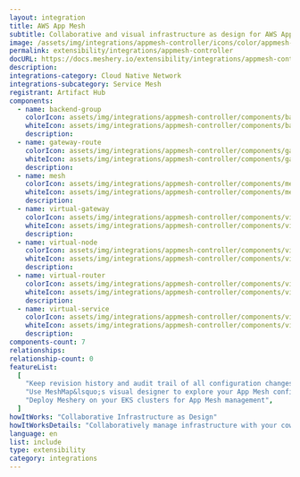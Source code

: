 ```yaml
---
layout: integration
title: AWS App Mesh
subtitle: Collaborative and visual infrastructure as design for AWS App Mesh
image: /assets/img/integrations/appmesh-controller/icons/color/appmesh-controller-color.svg
permalink: extensibility/integrations/appmesh-controller
docURL: https://docs.meshery.io/extensibility/integrations/appmesh-controller
description:
integrations-category: Cloud Native Network
integrations-subcategory: Service Mesh
registrant: Artifact Hub
components:
  - name: backend-group
    colorIcon: assets/img/integrations/appmesh-controller/components/backend-group/icons/color/backend-group-color.svg
    whiteIcon: assets/img/integrations/appmesh-controller/components/backend-group/icons/white/backend-group-white.svg
    description:
  - name: gateway-route
    colorIcon: assets/img/integrations/appmesh-controller/components/gateway-route/icons/color/gateway-route-color.svg
    whiteIcon: assets/img/integrations/appmesh-controller/components/gateway-route/icons/white/gateway-route-white.svg
    description:
  - name: mesh
    colorIcon: assets/img/integrations/appmesh-controller/components/mesh/icons/color/mesh-color.svg
    whiteIcon: assets/img/integrations/appmesh-controller/components/mesh/icons/white/mesh-white.svg
    description:
  - name: virtual-gateway
    colorIcon: assets/img/integrations/appmesh-controller/components/virtual-gateway/icons/color/virtual-gateway-color.svg
    whiteIcon: assets/img/integrations/appmesh-controller/components/virtual-gateway/icons/white/virtual-gateway-white.svg
    description:
  - name: virtual-node
    colorIcon: assets/img/integrations/appmesh-controller/components/virtual-node/icons/color/virtual-node-color.svg
    whiteIcon: assets/img/integrations/appmesh-controller/components/virtual-node/icons/white/virtual-node-white.svg
    description:
  - name: virtual-router
    colorIcon: assets/img/integrations/appmesh-controller/components/virtual-router/icons/color/virtual-router-color.svg
    whiteIcon: assets/img/integrations/appmesh-controller/components/virtual-router/icons/white/virtual-router-white.svg
    description:
  - name: virtual-service
    colorIcon: assets/img/integrations/appmesh-controller/components/virtual-service/icons/color/virtual-service-color.svg
    whiteIcon: assets/img/integrations/appmesh-controller/components/virtual-service/icons/white/virtual-service-white.svg
    description:
components-count: 7
relationships:
relationship-count: 0
featureList:
  [
    "Keep revision history and audit trail of all configuration changes",
    "Use MeshMap&lsquo;s visual designer to explore your App Mesh configuration",
    "Deploy Meshery on your EKS clusters for App Mesh management",
  ]
howItWorks: "Collaborative Infrastructure as Design"
howItWorksDetails: "Collaboratively manage infrastructure with your coworkers synchronously sharing the same designs."
language: en
list: include
type: extensibility
category: integrations
---
```

